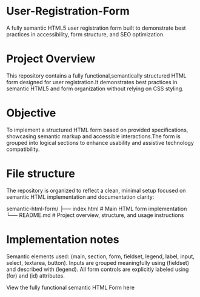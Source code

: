 # User-Registration-Form
A fully semantic HTML5 user registration form built to demonstrate best practices in accessibility, form structure, and SEO optimization.

# Project Overview
This repository contains a fully functional,semantically structured HTML form designed for user registration.It demonstrates best practices in semantic HTML5 and  form organization without relying on CSS styling.

# Objective
To implement a structured HTML form based on provided specifications, showcasing semantic markup and accessible interactions.The form is grouped into logical sections to enhance usability and assistive technology compatibility.

# File structure
The repository is organized to reflect a clean, minimal setup focused on semantic HTML implementation and documentation clarity:

semantic-html-form/
├── index.html   # Main HTML form implementation
└── README.md    # Project overview, structure, and usage instructions

# Implementation notes
Semantic elements used:  (main, section, form, fieldset, legend, label, input, select, textarea, button).
Inputs are grouped meaningfully using  (fieldset) and described with  (legend). 
All form controls are explicitly labeled using (for) and (id) attributes.

View the fully functional semantic HTML Form here 
